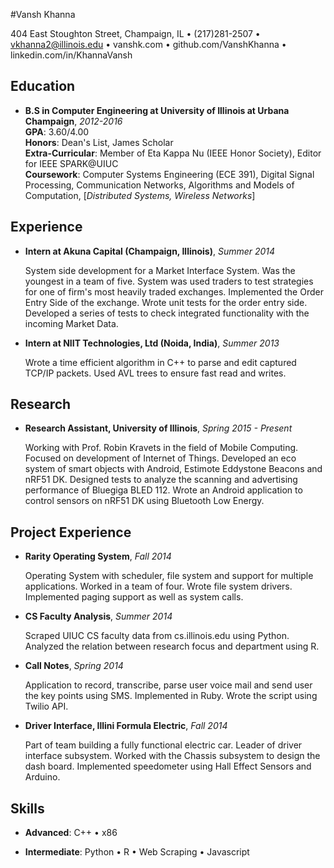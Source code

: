 #Vansh Khanna

404 East Stoughton Street, Champaign, IL • (217)281-2507 • vkhanna2@illinois.edu • vanshk.com • github.com/VanshKhanna • linkedin.com/in/KhannaVansh

Education
---------
* **B.S in Computer Engineering at University of Illinois at Urbana Champaign**, *2012-2016*  
    **GPA**: 3.60/4.00  
    **Honors**: Dean's List, James Scholar  
    **Extra-Curricular**: Member of Eta Kappa Nu (IEEE Honor Society), Editor for IEEE SPARK@UIUC  
    **Coursework**: Computer Systems Engineering (ECE 391), Digital Signal Processing, Communication Networks, Algorithms and Models of Computation, [*Distributed Systems, Wireless Networks*]

Experience
----------

+ **Intern at Akuna Capital (Champaign, Illinois)**, *Summer 2014*

    System side development for a Market Interface System. Was the youngest
    in a team of five. System was used traders to test strategies for one of
    firm's most heavily traded exchanges. Implemented the Order Entry Side of
    the exchange. Wrote unit tests for the order entry side. Developed a series
    of tests to check integrated functionality with the incoming Market Data.

+ **Intern at NIIT Technologies, Ltd (Noida, India)**, *Summer 2013*

    Wrote a time efficient algorithm in C++ to parse and edit captured
    TCP/IP packets. Used AVL trees to ensure fast read and writes.

Research
--------
* **Research Assistant, University of Illinois**, *Spring 2015 - Present*

    Working with Prof. Robin Kravets in the field of Mobile Computing. Focused
    on development of Internet of Things. Developed an eco system of
    smart objects with Android, Estimote Eddystone Beacons and nRF51 DK. Designed tests to analyze the scanning and advertising performance of Bluegiga BLED 112. Wrote an Android application to control sensors on nRF51 DK using Bluetooth Low Energy.

Project Experience
------------------

+ **Rarity Operating System**, *Fall 2014*

    Operating System with scheduler, file system and support for multiple applications. Worked in a team of four. Wrote file system drivers. Implemented paging support as well as system calls.

+ **CS Faculty Analysis**, *Summer 2014*

    Scraped UIUC CS faculty data from cs.illinois.edu using Python. Analyzed the relation between research focus and department using R.

+ **Call Notes**, *Spring 2014*

    Application to record, transcribe, parse user voice mail and send user the key points using SMS. Implemented in Ruby. Wrote the script using Twilio API.

+ **Driver Interface, Illini Formula Electric**, *Fall 2014*

    Part of team building a fully functional electric car. Leader of driver interface subsystem. Worked with the Chassis subsystem to design the dash board. Implemented speedometer using Hall Effect Sensors and Arduino.

Skills
------
* **Advanced**: C++ • x86

* **Intermediate**: Python • R • Web Scraping • Javascript
